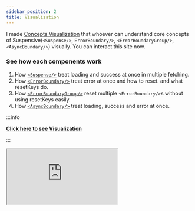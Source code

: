 ```yaml
---
sidebar_position: 2
title: Visualization
---
```


I made [Concepts Visualization](https://visualization.suspensive.org/react) that whoever can understand core concepts of Suspensive(`<Suspense/>`, `ErrorBoundary/>`, `<ErrorBoundaryGroup/>`, `<AsyncBoundary/>`) visually. You can interact this site now.

### See how each components work

1. How [`<Suspense/>`](/docs/react/src/Suspense.i18n) treat loading and success at once in multiple fetching.
2. How [`<ErrorBoundary/>`](/docs/react/src/ErrorBoundary.i18n) treat error at once and how to reset. and what resetKeys do.
3. How [`<ErrorBoundaryGroup/>`](/docs/react/src/ErrorBoundaryGroup.i18n) reset multiple `<ErrorBoundary/>`s without using resetKeys easily.
4. How [`<AsyncBoundary/>`](/docs/react/src/AsyncBoundary.i18n) treat loading, success and error at once.

:::info

[**Click here to see Visualization**](https://visualization.suspensive.org/react)

:::

<iframe
  src="https://visualization.suspensive.org/react"
  title="@suspensive/react"
  sandbox="allow-forms allow-modals allow-popups allow-presentation allow-same-origin allow-scripts"
  style={{
    width: '100%',
    height: '75vh',
    border: '0',
    borderRadius: 8,
    overflow: 'hidden',
    position: 'static',
    zIndex: 0,
  }}
></iframe>
